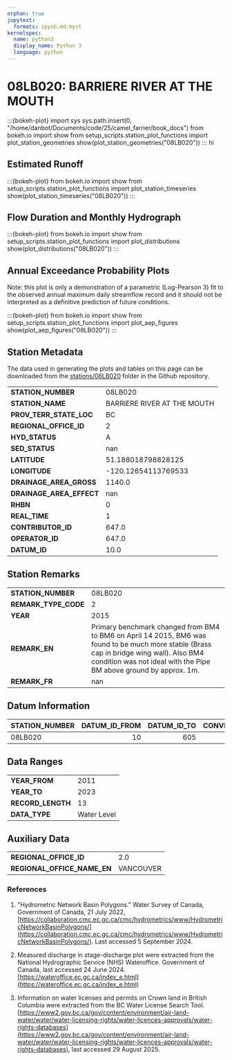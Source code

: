 ```yaml
---
orphan: true
jupytext:
  formats: ipynb,md:myst
kernelspec:
  name: python3
  display_name: Python 3
  language: python
---
```


# 08LB020: BARRIERE RIVER AT THE MOUTH

:::{bokeh-plot}
import sys
sys.path.insert(0, "/home/danbot/Documents/code/25/camel_farrier/book_docs")
from bokeh.io import show
from setup_scripts.station_plot_functions import plot_station_geometries
show(plot_station_geometries("08LB020"))
:::
hi

## Estimated Runoff

:::{bokeh-plot}
from bokeh.io import show
from setup_scripts.station_plot_functions import plot_station_timeseries
show(plot_station_timeseries("08LB020"))
:::

## Flow Duration and Monthly Hydrograph

:::{bokeh-plot}
from bokeh.io import show
from setup_scripts.station_plot_functions import plot_distributions
show(plot_distributions("08LB020"))
:::

## Annual Exceedance Probability Plots

Note: this plot is only a demonstration of a parametric (Log-Pearson 3) fit to the
observed annual maximum daily streamflow record and it should not be interpreted as a
definitive prediction of future conditions.

:::{bokeh-plot}
from bokeh.io import show
from setup_scripts.station_plot_functions import plot_aep_figures
show(plot_aep_figures("08LB020"))
:::

## Station Metadata

The data used in generating the plots and tables on this page can be downloaded from the [stations/08LB020](https://github.com/dankovacek/camel_farrier/tree/main/book_docs/stations/08LB020) folder in the Github repository.

<table class="dataframe table">
<tr><td><strong>STATION_NUMBER</strong></td><td>08LB020</td></tr>
<tr><td><strong>STATION_NAME</strong></td><td>BARRIERE RIVER AT THE MOUTH</td></tr>
<tr><td><strong>PROV_TERR_STATE_LOC</strong></td><td>BC</td></tr>
<tr><td><strong>REGIONAL_OFFICE_ID</strong></td><td>2</td></tr>
<tr><td><strong>HYD_STATUS</strong></td><td>A</td></tr>
<tr><td><strong>SED_STATUS</strong></td><td>nan</td></tr>
<tr><td><strong>LATITUDE</strong></td><td>51.188018798828125</td></tr>
<tr><td><strong>LONGITUDE</strong></td><td>-120.12654113769533</td></tr>
<tr><td><strong>DRAINAGE_AREA_GROSS</strong></td><td>1140.0</td></tr>
<tr><td><strong>DRAINAGE_AREA_EFFECT</strong></td><td>nan</td></tr>
<tr><td><strong>RHBN</strong></td><td>0</td></tr>
<tr><td><strong>REAL_TIME</strong></td><td>1</td></tr>
<tr><td><strong>CONTRIBUTOR_ID</strong></td><td>647.0</td></tr>
<tr><td><strong>OPERATOR_ID</strong></td><td>647.0</td></tr>
<tr><td><strong>DATUM_ID</strong></td><td>10.0</td></tr>
</table>

## Station Remarks

<table class="dataframe table">
<tr><td><strong>STATION_NUMBER</strong></td><td>08LB020</td></tr>
<tr><td><strong>REMARK_TYPE_CODE</strong></td><td>2</td></tr>
<tr><td><strong>YEAR</strong></td><td>2015</td></tr>
<tr><td><strong>REMARK_EN</strong></td><td>Primary benchmark changed from BM4 to BM6 on April 14 2015, BM6 was found to be much more stable (Brass cap in bridge wing wall). Also BM4 condition was not ideal with the Pipe BM above ground by approx. 1m.</td></tr>
<tr><td><strong>REMARK_FR</strong></td><td>nan</td></tr>
</table>

## Datum Information

| STATION_NUMBER   |   DATUM_ID_FROM |   DATUM_ID_TO |   CONVERSION_FACTOR |
|:-----------------|----------------:|--------------:|--------------------:|
| 08LB020          |              10 |           605 |               381.8 |

## Data Ranges

<table class="dataframe table">
<tr><td><strong>YEAR_FROM</strong></td><td>2011</td></tr>
<tr><td><strong>YEAR_TO</strong></td><td>2023</td></tr>
<tr><td><strong>RECORD_LENGTH</strong></td><td>13</td></tr>
<tr><td><strong>DATA_TYPE</strong></td><td>Water Level</td></tr>
</table>

## Auxiliary Data

<table class="dataframe table">
<tr><td><strong>REGIONAL_OFFICE_ID</strong></td><td>2.0</td></tr>
<tr><td><strong>REGIONAL_OFFICE_NAME_EN</strong></td><td>VANCOUVER</td></tr>
</table>

### References

1. "Hydrometric Network Basin Polygons." Water Survey of Canada, Government of Canada, 21 July 2022, [https://collaboration.cmc.ec.gc.ca/cmc/hydrometrics/www/HydrometricNetworkBasinPolygons/](https://collaboration.cmc.ec.gc.ca/cmc/hydrometrics/www/HydrometricNetworkBasinPolygons/).
Last accessed 5 September 2024.

2. Measured discharge in stage-discharge plot were extracted from the National Hydrographic Service (NHS) Wateroffice. Government of Canada, last accessed 24 June 2024. [https://wateroffice.ec.gc.ca/index_e.html](https://wateroffice.ec.gc.ca/index_e.html)

3. Information on water licenses and permits on Crown land in British Columbia were extracted from the BC Water License Search Tool. [https://www2.gov.bc.ca/gov/content/environment/air-land-water/water/water-licensing-rights/water-licences-approvals/water-rights-databases](https://www2.gov.bc.ca/gov/content/environment/air-land-water/water/water-licensing-rights/water-licences-approvals/water-rights-databases), last accessed 29 August 2025.
